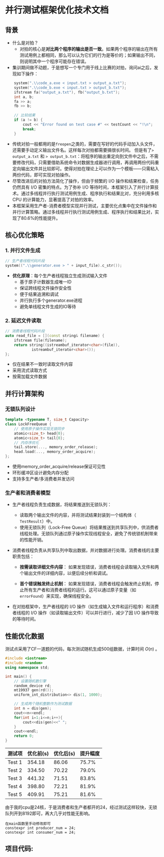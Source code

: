 # 并行测试框架优化技术文档

## 背景
- 什么是对拍？
  - 对拍的核心是**对比两个程序的输出是否一致**。如果两个程序的输出在所有测试用例上都相同，那么可以认为它们的行为是等价的；如果输出不同，则说明其中一个程序可能存在错误。
- 集训期间做不动题，于是想写一个专门用于线上比赛的对拍，询问ai之后，发现如下操作：
```cpp
    system(".\\code_a.exe < input.txt > output_a.txt");
    system(".\\code_b.exe < input.txt > output_b.txt");
    ifstream fa("output_a.txt"), fb("output_b.txt");
    int a, b;
    fa >> a;
    fb >> b;
    
    // 比较结果
    if (a != b) {
        cout << "Error found on test case #" << testCount << "!\n";
        break;
    }
```
- 传统对拍一般都用的是`freopen`之类的，需要在写好的代码手动加入头文件，还需要手动定义输出文件名。这样每次对拍都需要搞很长时间。
但是有了`> output_a.txt` 和 `> output_b.txt`：将程序的输出重定向到文件中之后，不需要修改代码，只需要借助系统命令对数据生成器进行调用，再调用两份代码重定向输出文件并比较即可。使得对拍在理论上可以作为一个模板——只需粘入两份代码，即可实现对拍操作。
- 尽管改进后的对拍方法简化了操作，但由于频繁的 I/O 操作和结果检查，任务仍然具有 I/O 密集的特点。为了弥补 I/O 等待时间，本框架引入了并行计算技术。通过多线程并行执行测试用例生成、程序执行和结果比对，充分利用多核 CPU 的计算能力，显著提高了对拍的效率。
- 本框架采用生产者-消费者模型实现并行测试，主要优化点集中在文件操作和并行计算策略。通过多线程并行执行测试用例生成、程序执行和结果比对，实现了80.6%的性能提升。

## 核心优化策略

### 1. 并行文件生成
```cpp
// 生产者线程代码片段
system((".\\generator.exe > " + input_file).c_str());
```
- **优化原理**：每个生产者线程独立生成测试输入文件
  - 基于原子计数器生成唯一ID
  - 保证跨线程文件操作安全性
  - 便于结果追溯和调试
  - 并行执行多个generator.exe进程
  - 避免单线程文件生成的IO等待

### 2. 延迟文件读取
```cpp
// 消费者线程代码片段
auto read_file = [](const string& filename) {
    ifstream file(filename);
    return string((istreambuf_iterator<char>(file)),
            istreambuf_iterator<char>());
};
```
  - 仅在结果不一致时读取文件内容
  - 采用流式读取方式
  - 按需加载文件数据

## 并行计算架构

### 无锁队列设计
```cpp
template <typename T, size_t Capacity>
class LockFreeQueue {
    // 使用原子操作实现无锁同步
    atomic<size_t> head{0};
    atomic<size_t> tail{0};
    // 内存序优化
    tail.store(..., memory_order_release);
    head.load(..., memory_order_acquire);
};
```
- 使用memory_order_acquire/release保证可见性
- 环形缓冲区设计避免内存分配
- 支持多生产者/多消费者并发访问

### 生产者和消费者模型

- 生产者线程负责生成数据，将结果推送到无锁队列：
   - 读取两个输出文件的内容，并将测试结果封装到一个结构体（ `TestResult`）中。
   - 使用无锁队列（Lock-Free Queue）将结果推送到共享队列中，供消费者线程处理。无锁队列通过原子操作实现线程安全，避免了传统锁机制带来的性能开销。
- 消费者线程负责从共享队列中取出数据，并对数据进行处理。消费者线的主要职责包括：
  - **按需读取详细文件内容**：
    如果发现错误，消费者线程会读取输入文件和两个输出文件的详细内容，以便后续分析和调试。

  - **首个错误触发终止机制**：
    如果发现错误，消费者线程会触发终止机制，停止所有生产者和消费者线程的运行。这可以通过原子变量（如 `errorFound`）来实现，确保线程安全。



 - 在对拍框架中，生产者线程的 I/O 操作（如生成输入文件和运行程序）和消费者线程的 I/O 操作（如读取输出文件）可以并行进行，减少了因 I/O 操作导致的等待时间。


## 性能优化数据

测试点采用了CF一道题的代码，每次测试随机生成500组数据，计算时间 $O(n)$ 。
```cpp
#include <iostream>
#include <random>
using namespace std;

int main() {
    // 设置随机数引擎
    random_device rd;
    mt19937 gen(rd());
    uniform_int_distribution<> dis(1, 1000);

    // 生成两个随机整数作为测试数据
    int n = dis(gen);
    cout<<n<<endl;
    for(int i=1;i<=n;i++){
        cout<<dis(gen)<<" ";
    }
    cout<<endl;
    return 0;
}
```

| 测试项   | 优化前(s) | 优化后(s) | 提升幅度 |
|---------|----------|----------|---------|
| Test 1  | 354.18   | 86.06    | 75.7%   |
| Test 2  | 334.50   | 70.22    | 79.0%   |
| Test 3  | 441.32   | 71.51    | 83.8%   |
| Test 4  | 398.80   | 72.21    | 81.9%   |
| Test 5  | 409.91   | 75.21    | 81.6%   |

由于我的cpu是24核，于是消费者和生产者都开的24，经过测试这样较快，无锁队列开到8192即可，再大几乎对性能无影响。
```
在main函数里手动修改即可
constexpr int producer_num = 24;
constexpr int consumer_num = 24;
```

## 项目代码:


